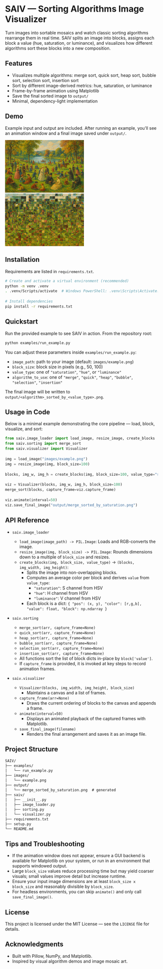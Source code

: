 # SAIV — Sorting Algorithms Image Visualizer

Turn images into sortable mosaics and watch classic sorting algorithms rearrange them in real time. SAIV splits an image into blocks, assigns each block a value (hue, saturation, or luminance), and visualizes how different algorithms sort these blocks into a new composition.


## Features
- Visualizes multiple algorithms: merge sort, quick sort, heap sort, bubble sort, selection sort, insertion sort
- Sort by different image-derived metrics: hue, saturation, or luminance
- Frame-by-frame animation using Matplotlib
- Save the final sorted image to `output/`
- Minimal, dependency-light implementation


## Demo

Example input and output are included. After running an example, you'll see an animation window and a final image saved under `output/`.

<img src="images/example.png" alt="Example source" width="260" />
<img src="output/merge_sorted_by_saturation.png" alt="Example source" width="260" />


## Installation

Requirements are listed in `requirements.txt`.

```bash
# Create and activate a virtual environment (recommended)
python -m venv .venv
. .venv/Scripts/activate  # Windows PowerShell: .venv\Scripts\Activate.ps1

# Install dependencies
pip install -r requirements.txt
```


## Quickstart

Run the provided example to see SAIV in action. From the repository root:

```bash
python examples/run_example.py
```

You can adjust these parameters inside `examples/run_example.py`:
- `image_path`: path to your image (default: `images/example.png`)
- `block_size`: block size in pixels (e.g., 50, 100)
- `value_type`: one of `"saturation"`, `"hue"`, or `"luminance"`
- `algorithm_to_use`: one of `"merge"`, `"quick"`, `"heap"`, `"bubble"`, `"selection"`, `"insertion"`

The final image will be written to `output/<algorithm>_sorted_by_<value_type>.png`.


## Usage in Code

Below is a minimal example demonstrating the core pipeline — load, block, visualize, and sort:

```python
from saiv.image_loader import load_image, resize_image, create_blocks
from saiv.sorting import merge_sort
from saiv.visualizer import Visualizer

img = load_image("images/example.png")
img = resize_image(img, block_size=100)

blocks, img_w, img_h = create_blocks(img, block_size=100, value_type="saturation")

viz = Visualizer(blocks, img_w, img_h, block_size=100)
merge_sort(blocks, capture_frame=viz.capture_frame)

viz.animate(interval=50)
viz.save_final_image("output/merge_sorted_by_saturation.png")
```


## API Reference

- `saiv.image_loader`
  - `load_image(image_path) -> PIL.Image`: Loads and RGB-converts the image.
  - `resize_image(img, block_size) -> PIL.Image`: Rounds dimensions down to a multiple of `block_size` and resizes.
  - `create_blocks(img, block_size, value_type)` -> `(blocks, img_width, img_height)`:
    - Splits the image into non-overlapping blocks.
    - Computes an average color per block and derives `value` from `value_type`:
      - `"saturation"`: S channel from HSV
      - `"hue"`: H channel from HSV
      - `"luminance"`: V channel from HSV
    - Each block is a dict: `{ "pos": (x, y), "color": [r,g,b], "value": float, "block": np.ndarray }`

- `saiv.sorting`
  - `merge_sort(arr, capture_frame=None)`
  - `quick_sort(arr, capture_frame=None)`
  - `heap_sort(arr, capture_frame=None)`
  - `bubble_sort(arr, capture_frame=None)`
  - `selection_sort(arr, capture_frame=None)`
  - `insertion_sort(arr, capture_frame=None)`
  - All functions sort the list of block dicts in-place by `block['value']`.
  - If `capture_frame` is provided, it is invoked at key steps to record animation frames.

- `saiv.visualizer`
  - `Visualizer(blocks, img_width, img_height, block_size)`
    - Maintains a canvas and a list of frames.
  - `capture_frame(arr=None)`
    - Draws the current ordering of blocks to the canvas and appends a frame.
  - `animate(interval=50)`
    - Displays an animated playback of the captured frames with Matplotlib.
  - `save_final_image(filename)`
    - Renders the final arrangement and saves it as an image file.


## Project Structure

```
SAIV/
├── examples/
│   └── run_example.py
├── images/
│   └── example.png
├── output/
│   └── merge_sorted_by_saturation.png  # generated
├── saiv/
│   ├── __init__.py
│   ├── image_loader.py
│   ├── sorting.py
│   └── visualizer.py
├── requirements.txt
├── setup.py
└── README.md
```


## Tips and Troubleshooting
- If the animation window does not appear, ensure a GUI backend is available for Matplotlib on your system, or run in an environment that supports windowed output.
- Large `block_size` values reduce processing time but may yield coarser visuals; small values improve detail but increase runtime.
- Ensure your input image dimensions are at least `block_size x block_size` and reasonably divisible by `block_size`.
- For headless environments, you can skip `animate()` and only call `save_final_image()`.


## License
This project is licensed under the MIT License — see the `LICENSE` file for details.


## Acknowledgments
- Built with Pillow, NumPy, and Matplotlib.
- Inspired by visual algorithm demos and image mosaic art.
